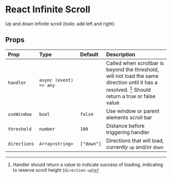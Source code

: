 # React Infinite Scroll
Up and down infinite scroll (todo: add left and right)

## Props

| Prop | Type | Default | Description |
|:-|:-|:-|:-
|`handler`|`async (event) => any`||Called when scrollbar is beyond the threshold, will not load the same direction until it has a resolved. [^handler-info] Should return a true or false value
|`useWindow`|`bool`|`false`| Use window or parent elements scroll bar |
|`threshold`|`number`|`100`| Distance before triggering handler
|`directions`|`Array<string>`|`["down"]`|Directions that will load, currently `up` and/or `down`


[^handler-info]: Handler should return a value to indicate success of loading, indicating to reserve scroll height (`direction`: `up`)